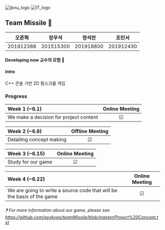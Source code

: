 ![jbnu_logo](https://user-images.githubusercontent.com/65169722/83265660-c2c8ee00-a1fc-11ea-8f67-d42cabce63a4.png) ![IT_logo](https://user-images.githubusercontent.com/65169722/83266051-4551ad80-a1fd-11ea-9776-3af3ad784981.PNG)


## Team Missile :rocket:
| 오준혁 | 장우석 | 정석찬 | 조민서 |
:------------: | :-------------: | :-------------: | :-------------: |
| 201912388 | 201515300 | 201918800 | 201912430 |


#### Developing now 교수의 모험 :european_castle:

#### Intro 
C++ 콘솔 기반 2D 횡스크롤 게임
### Progress
|Week 1 (~6.1) | Online Meeting |
| :------------ | :----------: |
| We make a decision for project content | &#9745; |


|Week 2 (~6.8) | Offline Meeting |
| :------------ | :----------: |
| Detailing concept making | &#9745; |

|Week 3 (~6.15) | Online Meeting |
| :------------ | :----------: |
| Study for our game | &#9745; |


|Week 4 (~6.22) | Online Meeting |
| :------------ | :----------: |
| We are going to write a source code that will be the basis of the game | &#9745; |

###### :question: For more information about our game, please see https://github.com/seokyeo/teamMissile/blob/master/Project%20Concept.txt
